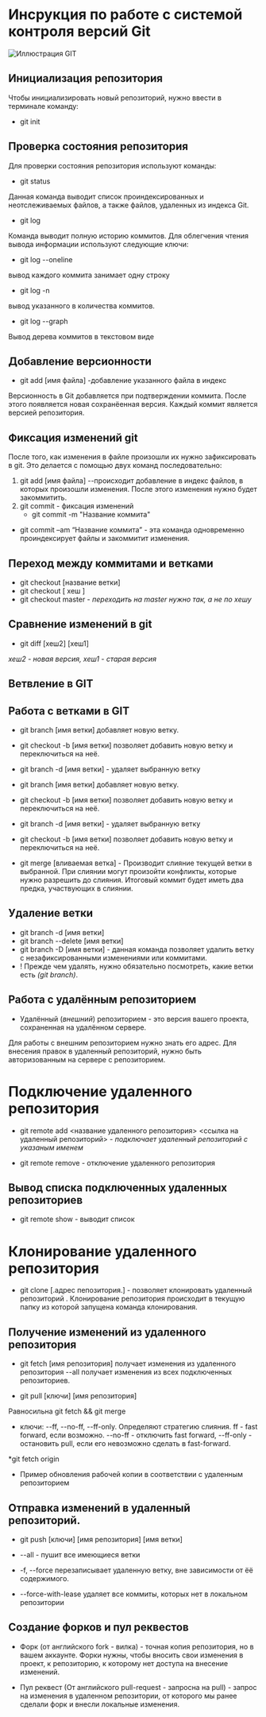 # **Инсрукция по работе с системой контроля версий Git**
![Иллюстрация GIT](git.jpeg)

## Инициализация репозитория
Чтобы инициализировать новый репозиторий, нужно ввести в
терминале команду:

* git init

## Проверка состояния репозитория

   Для проверки состояния репозитория используют команды:

* git status

Данная команда выводит список проиндексированных  и неотслеживаемых файлов, а также файлов, удаленных из индекса Git.

* git log

Команда выводит полную историю коммитов.
Для облегчения чтения вывода информации используют следующие ключи:

* git log --oneline

вывод каждого коммита занимает одну строку

* git log -n <limit>

вывод указанного в <limit> количества коммитов.

* git log --graph

Вывод дерева коммитов в текстовом виде

## Добавление версионности

* git add [имя файла] -добавление указанного файла в индекс

Версионность в Git добавляется при подтверждении коммита. После этого появляется новая сохранёенная версия. Каждый коммит является версией репозитория.

## Фиксация изменений git

После того, как изменения в файле произошли их нужно зафиксировать в git. Это делается с помощью двух команд последовательно:

1. git add [имя файла] --происходит  добавление в индекс файлов, в которых произошли изменения. После этого изменения нужно будет закоммитить.
2. git commit - фиксация изменений
   * git commit -m "Название коммита"
   
   
* git commit –am “Название коммита” - эта команда одновременно проиндексирует файлы и закоммитит изменения.

## Переход между коммитами и ветками

* git checkout [название ветки]
* git checkout [ хеш ]
* git checkout master - _переходить на master нужно так, а не по хешу_

## Сравнение изменений в git

* git diff [хеш2] [хеш1]

 _хеш2 - новая версия, хеш1 - старая версия_

## Ветвление в GIT


## Работа с ветками в GIT

* git branch [имя ветки] добавляет новую ветку.

* git checkout -b [имя ветки] позволяет добавить новую ветку и переключиться на неё.

* git branch -d [имя ветки] - удаляет выбранную ветку

* git branch [имя ветки] добавляет новую ветку.

* git checkout -b [имя ветки] позволяет добавить новую ветку и переключиться на неё.

* git branch -d [имя ветки] - удаляет выбранную ветку

* git checkout -b [имя ветки] позволяет добавить новую ветку и переключиться на неё.

* git merge [вливаемая ветка] - Производит слияние текущей ветки в выбранной. При слиянии могут произойти конфликты, которые нужно разрешить до слияния. Итоговый коммит будет иметь два предка, участвующих в слиянии.

## Удаление ветки

* git branch -d [имя ветки]
* git branch --delete [имя ветки]
* git branch -D [имя ветки] - данная команда позволяет удалить ветку с незафиксированными изменениями или коммитами.
* ! Прежде чем удалять, нужно обязательно посмотреть, какие ветки есть _(git branch)_.

## Работа с удалённым репозиторием
* Удалённый (_внешний_) репозиторием  - это версия вашего проекта, сохраненная на удалённом сервере.

Для работы с внешним репозиторием нужно знать его адрес. Для внесения правок в удаленный репозиторий, нужно быть авторизованным на сервере с репозиторием.

# Подключение удаленного репозитория

* git remote add <название удаленного репозитория> <ссылка на удаленный репозиторий> - _подключает удаленный репозиторий с указаным именем_

* git remote remove  - отключение удаленного репозитория 

## Вывод списка подключенных удаленных репозиториев

* git remote show - выводит список


# Клонирование удаленного репозитория

* git clone [.адрес пепозитория.] - позволяет клонировать удаленный репозиторий
. Клонирование репозитория происходит в текущую папку из которой запущена команда клонирования.


## Получение изменений из удаленного репозитория

* git fetch [имя репозитория]
получает изменения из удаленного репозитория 
--all получает изменения из всех подключенных репозиториев.

* git pull [ключи] [имя репозитория]

Равносильна git fetch && git merge
* ключи:
--ff, --no-ff, --ff-only. Определяют стратегию слияния. ff - fast forward, если возможно.  --no-ff - отключить fast forward, --ff-only - остановить pull, если его невозможно сделать в fast-forward.

 *git fetch origin

 * Пример обновления рабочей копии в соответствии с удаленным репозиторием

 ## Отправка изменений в удаленный репозиторий.
 
 * git push [ключи] [имя репозитория] [имя ветки]

 * --all - пушит все имеющиеся ветки

 * -f, --force перезаписывает удаленную ветку, вне зависимости от ёё содержимого.

 * --force-with-lease удаляет все коммиты, которых нет в локальном репозитории


 ## Создание форков и пул реквестов

 * Форк (от английского fork - вилка) - точная копия репозитория, но в вашем аккаунте. Форки нужны, чтобы вносить свои изменения в проект, к репозиторию, к которому нет доступа на внесение изменений.

 * Пул реквест (От английского pull-request - запросна на pull) - запрос на изменения в удаленном репозитории, от которого мы ранее сделали форк и внесли локальные изменения.